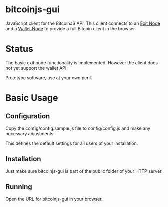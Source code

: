 # bitcoinjs-gui

JavaScript client for the BitcoinJS API. This client connects to an
[Exit Node](https://github.com/bitcoinjs/node-bitcoin-exit) and a
[Wallet Node](https://github.com/bitcoinjs/node-bitcoin-wallet) to
provide a full Bitcoin client in the browser.

# Status

The basic exit node functionality is implemented. However the client
does not yet support the wallet API.

Prototype software, use at your own peril.

# Basic Usage

## Configuration

Copy the config/config.sample.js file to config/config.js and make any
necessary adjustments.

This defines the default settings for all users of your installation.

## Installation

Just make sure bitcoinjs-gui is part of the public folder of your HTTP
server.

## Running

Open the URL for bitcoinjs-gui in your browser.
